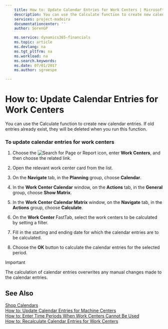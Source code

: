```yaml
---
    title: How to: Update Calendar Entries for Work Centers | Microsoft Docs
    description: You can use the Calculate function to create new calendar entries. If old entries already exist, they will be deleted when you run this function.
    services: project-madeira
    documentationcenter: ''
    author: SorenGP

    ms.service: dynamics365-financials
    ms.topic: article
    ms.devlang: na
    ms.tgt_pltfrm: na
    ms.workload: na
    ms.search.keywords:
    ms.date: 07/01/2017
    ms.author: sgroespe

---
```

# How to: Update Calendar Entries for Work Centers
You can use the Calculate function to create new calendar entries. If old entries already exist, they will be deleted when you run this function.  
  
### To update calendar entries for work centers  
  
1.  Choose the ![Search for Page or Report](media/ui-search/search_small.png "Search for Page or Report icon") icon, enter **Work Centers**, and then choose the related link.  
  
2.  Open the relevant work center card from the list.  
  
3.  On the **Navigate** tab, in the **Planning** group, choose **Calendar**.  
  
4.  In the **Work Center Calendar** window, on the **Actions** tab, in the **General** group, choose **Show Matrix**.  
  
5.  In the **Work Center Calendar Matrix** window, on the **Navigate** tab, in the **Actions** group, choose **Calculate**.  
  
6.  On the **Work Center** FastTab, select the work centers to be calculated by setting a filter.  
  
7.  Fill in the starting and ending date for which the calendar entries are to be calculated.  
  
8.  Choose the **OK** button to calculate the calendar entries for the selected period.  
  
> [!IMPORTANT]  
>  The calculation of calendar entries overwrites any manual changes made to the calendar entries.  
  
## See Also  
 [Shop Calendars](../shop-calendars.md)   
 [How to: Update Calendar Entries for Machine Centers](../how-to-update-calendar-entries-for-machine-centers.md)   
 [How to: Enter Time Periods When Work Centers Cannot Be Used](../how-to-enter-time-periods-when-work-centers-cannot-be-used.md)   
 [How to: Recalculate Calendar Entries for Work Centers](../how-to-recalculate-calendar-entries-for-work-centers.md)